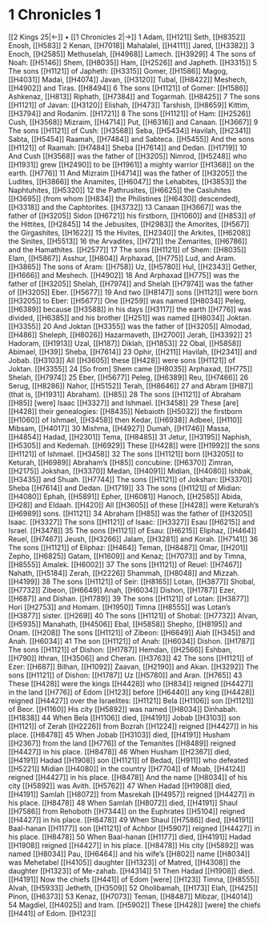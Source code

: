 # 1 Chronicles 1
[[2 Kings 25|←]] • [[1 Chronicles 2|→]]
1 Adam, [[H121]] Seth, [[H8352]] Enosh, [[H583]] 
2 Kenan, [[H7018]] Mahalalel, [[H4111]] Jared, [[H3382]] 
3 Enoch, [[H2585]] Methuselah, [[H4968]] Lamech. [[H3929]] 
4 The sons of Noah: [[H5146]] Shem, [[H8035]] Ham, [[H2526]] and Japheth. [[H3315]] 
5 The sons [[H1121]] of Japheth: [[H3315]] Gomer, [[H1586]] Magog, [[H4031]] Madai, [[H4074]] Javan, [[H3120]] Tubal, [[H8422]] Meshech, [[H4902]] and Tiras. [[H8494]] 
6 The sons [[H1121]] of Gomer: [[H1586]] Ashkenaz, [[H813]] Riphath, [[H7384]] and Togarmah. [[H8425]] 
7 The sons [[H1121]] of Javan: [[H3120]] Elishah, [[H473]] Tarshish, [[H8659]] Kittim, [[H3794]] and Rodanim. [[H1721]] 
8 The sons [[H1121]] of Ham: [[H2526]] Cush, [[H3568]] Mizraim, [[H4714]] Put, [[H6316]] and Canaan. [[H3667]] 
9 The sons [[H1121]] of Cush: [[H3568]] Seba, [[H5434]] Havilah, [[H2341]] Sabta, [[H5454]] Raamah, [[H7484]] and Sabteca. [[H5455]] And the sons [[H1121]] of Raamah: [[H7484]] Sheba [[H7614]] and Dedan. [[H1719]] 
10 And Cush [[H3568]] was the father of [[H3205]] Nimrod, [[H5248]] who [[H1931]] grew [[H2490]] to be [[H1961]] a mighty warrior [[H1368]] on the earth. [[H776]] 
11 And Mizraim [[H4714]] was the father of [[H3205]] the Ludites, [[H3866]] the Anamites, [[H6047]] the Lehabites, [[H3853]] the Naphtuhites, [[H5320]] 
12 the Pathrusites, [[H6625]] the Casluhites [[H3695]] (from whom [[H834]] the Philistines [[H6430]] descended), [[H3318]] and the Caphtorites. [[H3732]] 
13 Canaan [[H3667]] was the father of [[H3205]] Sidon [[H6721]] his firstborn, [[H1060]] and [[H853]] of the Hittites, [[H2845]] 
14 the Jebusites, [[H2983]] the Amorites, [[H567]] the Girgashites, [[H1622]] 
15 the Hivites, [[H2340]] the Arkites, [[H6208]] the Sinites, [[H5513]] 
16 the Arvadites, [[H721]] the Zemarites, [[H6786]] and the Hamathites. [[H2577]] 
17 The sons [[H1121]] of Shem: [[H8035]] Elam, [[H5867]] Asshur, [[H804]] Arphaxad, [[H775]] Lud, and Aram. [[H3865]] The sons of Aram: [[H758]] Uz, [[H5780]] Hul, [[H2343]] Gether, [[H1666]] and Meshech. [[H4902]] 
18 And Arphaxad [[H775]] was the father of [[H3205]] Shelah, [[H7974]] and Shelah [[H7974]] was the father of [[H3205]] Eber. [[H5677]] 
19 And two [[H8147]] sons [[H1121]] were born [[H3205]] to Eber: [[H5677]] One [[H259]] was named [[H8034]] Peleg, [[H6389]] because [[H3588]] in his days [[H3117]] the earth [[H776]] was divided, [[H6385]] and his brother [[H251]] was named [[H8034]] Joktan. [[H3355]] 
20 And Joktan [[H3355]] was the father of [[H3205]] Almodad, [[H486]] Sheleph, [[H8026]] Hazarmaveth, [[H2700]] Jerah, [[H3392]] 
21 Hadoram, [[H1913]] Uzal, [[H187]] Diklah, [[H1853]] 
22 Obal, [[H5858]] Abimael, [[H39]] Sheba, [[H7614]] 
23 Ophir, [[H211]] Havilah, [[H2341]] and Jobab. [[H3103]] All [[H3605]] these [[H428]] were sons [[H1121]] of Joktan. [[H3355]] 
24 [So from] Shem came [[H8035]] Arphaxad, [[H775]] Shelah, [[H7974]] 
25 Eber, [[H5677]] Peleg, [[H6389]] Reu, [[H7466]] 
26 Serug, [[H8286]] Nahor, [[H5152]] Terah, [[H8646]] 
27 and Abram [[H87]] (that is, [[H1931]] Abraham). [[H85]] 
28 The sons [[H1121]] of Abraham [[H85]] [were] Isaac [[H3327]] and Ishmael. [[H3458]] 
29 These [are] [[H428]] their genealogies: [[H8435]] Nebaioth [[H5032]] the firstborn [[H1060]] of Ishmael, [[H3458]] then Kedar, [[H6938]] Adbeel, [[H110]] Mibsam, [[H4017]] 
30 Mishma, [[H4927]] Dumah, [[H1746]] Massa, [[H4854]] Hadad, [[H2301]] Tema, [[H8485]] 
31 Jetur, [[H3195]] Naphish, [[H5305]] and Kedemah. [[H6929]] These [[H428]] were [[H1992]] the sons [[H1121]] of Ishmael. [[H3458]] 
32 The sons [[H1121]] born [[H3205]] to Keturah, [[H6989]] Abraham’s [[H85]] concubine: [[H6370]] Zimran, [[H2175]] Jokshan, [[H3370]] Medan, [[H4091]] Midian, [[H4080]] Ishbak, [[H3435]] and Shuah. [[H7744]] The sons [[H1121]] of Jokshan: [[H3370]] Sheba [[H7614]] and Dedan. [[H1719]] 
33 The sons [[H1121]] of Midian: [[H4080]] Ephah, [[H5891]] Epher, [[H6081]] Hanoch, [[H2585]] Abida, [[H28]] and Eldaah. [[H420]] All [[H3605]] of these [[H428]] were Keturah’s [[H6989]] sons. [[H1121]] 
34 Abraham [[H85]] was the father of [[H3205]] Isaac. [[H3327]] The sons [[H1121]] of Isaac: [[H3327]] Esau [[H6215]] and Israel. [[H3478]] 
35 The sons [[H1121]] of Esau: [[H6215]] Eliphaz, [[H464]] Reuel, [[H7467]] Jeush, [[H3266]] Jalam, [[H3281]] and Korah. [[H7141]] 
36 The sons [[H1121]] of Eliphaz: [[H464]] Teman, [[H8487]] Omar, [[H201]] Zepho, [[H6825]] Gatam, [[H1609]] and Kenaz; [[H7073]] and by Timna, [[H8555]] Amalek. [[H6002]] 
37 The sons [[H1121]] of Reuel: [[H7467]] Nahath, [[H5184]] Zerah, [[H2226]] Shammah, [[H8048]] and Mizzah. [[H4199]] 
38 The sons [[H1121]] of Seir: [[H8165]] Lotan, [[H3877]] Shobal, [[H7732]] Zibeon, [[H6649]] Anah, [[H6034]] Dishon, [[H1787]] Ezer, [[H687]] and Dishan. [[H1789]] 
39 The sons [[H1121]] of Lotan: [[H3877]] Hori [[H2753]] and Homam. [[H1950]] Timna [[H8555]] was Lotan’s [[H3877]] sister. [[H269]] 
40 The sons [[H1121]] of Shobal: [[H7732]] Alvan, [[H5935]] Manahath, [[H4506]] Ebal, [[H5858]] Shepho, [[H8195]] and Onam. [[H208]] The sons [[H1121]] of Zibeon: [[H6649]] Aiah [[H345]] and Anah. [[H6034]] 
41 The son [[H1121]] of Anah: [[H6034]] Dishon. [[H1787]] The sons [[H1121]] of Dishon: [[H1787]] Hemdan, [[H2566]] Eshban, [[H790]] Ithran, [[H3506]] and Cheran. [[H3763]] 
42 The sons [[H1121]] of Ezer: [[H687]] Bilhan, [[H1092]] Zaavan, [[H2190]] and Akan. [[H3292]] The sons [[H1121]] of Dishon: [[H1787]] Uz [[H5780]] and Aran. [[H765]] 
43 These [[H428]] were the kings [[H4428]] who [[H834]] reigned [[H4427]] in the land [[H776]] of Edom [[H123]] before [[H6440]] any king [[H4428]] reigned [[H4427]] over the Israelites: [[H1121]] Bela [[H1106]] son [[H1121]] of Beor. [[H1160]] His city [[H5892]] was named [[H8034]] Dinhabah. [[H1838]] 
44 When Bela [[H1106]] died, [[H4191]] Jobab [[H3103]] son [[H1121]] of Zerah [[H2226]] from Bozrah [[H1224]] reigned [[H4427]] in his place. [[H8478]] 
45 When Jobab [[H3103]] died, [[H4191]] Husham [[H2367]] from the land [[H776]] of the Temanites [[H8489]] reigned [[H4427]] in his place. [[H8478]] 
46 When Husham [[H2367]] died, [[H4191]] Hadad [[H1908]] son [[H1121]] of Bedad, [[H911]] who defeated [[H5221]] Midian [[H4080]] in the country [[H7704]] of Moab, [[H4124]] reigned [[H4427]] in his place. [[H8478]] And the name [[H8034]] of his city [[H5892]] was Avith. [[H5762]] 
47 When Hadad [[H1908]] died, [[H4191]] Samlah [[H8072]] from Masrekah [[H4957]] reigned [[H4427]] in his place. [[H8478]] 
48 When Samlah [[H8072]] died, [[H4191]] Shaul [[H7586]] from Rehoboth [[H7344]] on the Euphrates [[H5104]] reigned [[H4427]] in his place. [[H8478]] 
49 When Shaul [[H7586]] died, [[H4191]] Baal-hanan [[H1177]] son [[H1121]] of Achbor [[H5907]] reigned [[H4427]] in his place. [[H8478]] 
50 When Baal-hanan [[H1177]] died, [[H4191]] Hadad [[H1908]] reigned [[H4427]] in his place. [[H8478]] His city [[H5892]] was named [[H8034]] Pau, [[H6464]] and his wife’s [[H802]] name [[H8034]] was Mehetabel [[H4105]] daughter [[H1323]] of Matred, [[H4308]] the daughter [[H1323]] of Me-zahab. [[H4314]] 
51 Then Hadad [[H1908]] died. [[H4191]] Now the chiefs [[H441]] of Edom [were] [[H123]] Timna, [[H8555]] Alvah, [[H5933]] Jetheth, [[H3509]] 
52 Oholibamah, [[H173]] Elah, [[H425]] Pinon, [[H6373]] 
53 Kenaz, [[H7073]] Teman, [[H8487]] Mibzar, [[H4014]] 
54 Magdiel, [[H4025]] and Iram. [[H5902]] These [[H428]] [were] the chiefs [[H441]] of Edom. [[H123]] 

